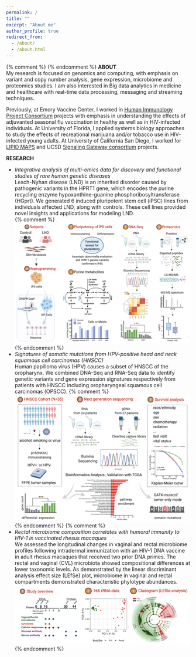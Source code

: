 ```yaml
---
permalink: /
title: ""
excerpt: "About me"
author_profile: true
redirect_from: 
  - /about/
  - /about.html
---
```

{% comment %} {% endcomment %}
**ABOUT**  
	My research is focused on genomics and computing, with emphasis on variant and copy number analysis, gene expression, microbiome  and proteomics studies. I am also interested in Big data analytics in medicine and healthcare with real-time data processing, messaging and streaming techniques.  

Previously, at Emory Vaccine Center, I worked in [Human Immunology Project Consortium](https://www.immuneprofiling.org/) projects with emphasis in understanding the effects of adjuvanted seasonal flu vaccination in healthy as well as in HIV-infected individuals. At University of Florida, I applied systems biology approaches to study the effects of recreational marijuana and/or tobacco use in HIV-infected young adults. At University of California San Diego, I worked for [LIPID MAPS](http://www.lipidmaps.org) and UCSD [Signaling Gateway consortium](http://www.signalinggateway.org/molecule/) projects.  

**RESEARCH**  
* _Integrative analysis of multi-omics data for discovery and functional studies of rare human genetic diseases_  
Lesch-Nyhan disease (LND) is an inherited disorder caused by pathogenic variants in the HPRT1 gene, which encodes the purine recycling enzyme hypoxanthine-guanine phosphoribosyltransferase (HGprt). We generated 6 induced pluripotent stem cell (iPSC) lines from individuals affected LND, along with controls. These cell lines provided novel insights and applications for modeling LND.   
{% comment %} 
![Lesch-Nyhan-Disease](/images/illustration1.png)  
{% endcomment %}
* _Signatures of somatic mutations from HPV-positive head and neck squamous cell carcinomas (HNSCC)_  
Human papilloma virus (HPV) causes a subset of HNSCC of the oropharynx. We combined DNA-Seq and RNA-Seq data to identify genetic variants and gene expression signatures respectively from patients with HNSCC including oropharyngeal squamous cell carcinomas (OPSCC).
{% comment %} 
![/cancer_mutations](/images/illustration2.png)  
{% endcomment %}
{% comment %}
* _Rectal microbiome composition correlates with humoral immunity to HIV-1 in vaccinated rhesus macaques_  
We assessed the longitudinal changes in vaginal and rectal microbiome profiles following intradermal immunization with an HIV-1 DNA vaccine in adult rhesus macaques that received two prior DNA primes. The rectal and vaginal (CVL) microbiota showed compositional differences at lower taxonomic levels. As demonstrated by the linear discriminant analysis effect size (LEfSe) plot, microbiome in vaginal and rectal compartments demonstrated characteristic phylotype abundances.
![/cladogram](/images/illustration3.png)  
{% endcomment %}
